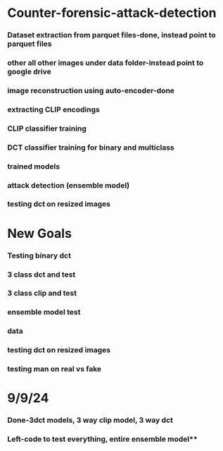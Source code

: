 # Counter-forensic-attack-detection
### Dataset extraction from parquet files-done, instead point to parquet files
### other all other images under data folder-instead point to google drive
### image reconstruction using auto-encoder-done
### extracting CLIP encodings
### CLIP classifier training
### DCT classifier training for binary and multiclass
### trained models
### attack detection (ensemble model)
### testing dct on resized images

# New Goals
### Testing binary dct
### 3 class dct and test
### 3 class clip and test
### ensemble model test
### data
### testing dct on resized images
### testing man on real vs fake

# 9/9/24
### Done-3dct models, 3 way clip model, 3 way dct
### Left-code to test everything, entire ensemble model**
